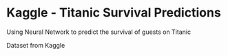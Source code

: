 # Kaggle - Titanic Survival Predictions
Using Neural Network to predict the survival of guests on Titanic

Dataset from Kaggle

